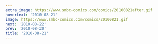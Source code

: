 ```yaml
---
extra_image: https://www.smbc-comics.com/comics/20100821after.gif
hovertext: '2010-08-21'
image: https://www.smbc-comics.com/comics/20100821.gif
next: '2010-08-22'
prev: '2010-08-20'
title: '2010-08-21'
---
```

